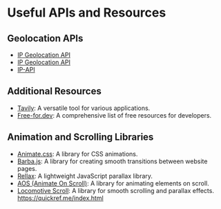 # Useful APIs and Resources

## Geolocation APIs

- [IP Geolocation API](https://ipgeolocation.io/)
- [IP Geolocation API](https://ipgeolocation.io/)
- [IP-API](https://ip-api.com/)

## Additional Resources

- [Tavily](https://app.tavily.com/home): A versatile tool for various applications.
- [Free-for.dev](https://free-for.dev/#/?id=free-fordev): A comprehensive list of free resources for developers.

## Animation and Scrolling Libraries

- [Animate.css](https://animate.style/): A library for CSS animations.
- [Barba.js](https://barba.js.org/): A library for creating smooth transitions between website pages.
- [Rellax](https://dixonandmoe.com/rellax/): A lightweight JavaScript parallax library.
- [AOS (Animate On Scroll)](https://michalsnik.github.io/aos/): A library for animating elements on scroll.
- [Locomotive Scroll](https://locomotivemtl.github.io/locomotive-scroll/): A library for smooth scrolling and parallax effects.
https://quickref.me/index.html

